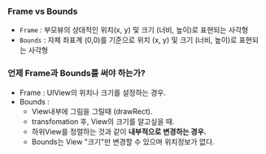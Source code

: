 ### Frame vs Bounds

- `Frame` : 부모뷰의 상대적인 위치(x, y) 및 크기 (너비, 높이)로 표현되는 사각형
- `Bounds` : 자체 좌표계 (0,0)를 기준으로 위치 (x, y) 및 크기 (너비, 높이)로 표현되는 사각형



### 언제 Frame과 Bounds를 써야 하는가?

- Frame : UIView의 위치나 크기를 설정하는 경우.
- Bounds :
  - View내부에 그림을 그릴때 (drawRect).
  - transfomation 후, View의 크기를 알고싶을 때.
  - 하위View를 정렬하는 것과 같이 **내부적으로 변경하는 경우.**
  - Bounds는 View "크기"만 변경할 수 있으며 위치정보가 없다.